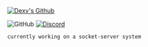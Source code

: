 <a href="https://www.youtube.com/watch?v=zL19uMsnpSU&t" target="_blank"> <img src="https://i.pinimg.com/originals/4b/dc/f4/4bdcf4287dafcf99a2bfd849d869567b.jpg" alt="Dexv's Github"/></a>

![GitHub](https://komarev.com/ghpvc/?username=fransizreal&style=flat)
[![Discord](https://dcbadge.vercel.app/api/shield/1185267230380933170?style=flat&logoColor=presence&theme=clean)](https://discord.com/users/1000126807426736130)
<br>
```sh-session
currently working on a socket-server system
```
